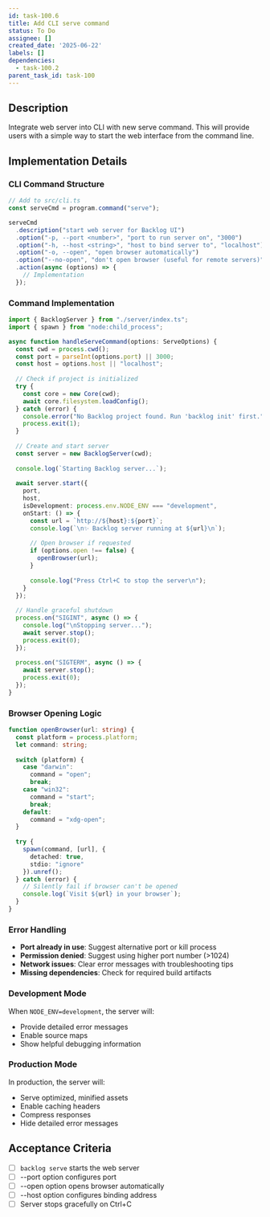 ```yaml
---
id: task-100.6
title: Add CLI serve command
status: To Do
assignee: []
created_date: '2025-06-22'
labels: []
dependencies:
  - task-100.2
parent_task_id: task-100
---
```


## Description

Integrate web server into CLI with new serve command. This will provide users with a simple way to start the web interface from the command line.

## Implementation Details

### CLI Command Structure

```typescript
// Add to src/cli.ts
const serveCmd = program.command("serve");

serveCmd
  .description("start web server for Backlog UI")
  .option("-p, --port <number>", "port to run server on", "3000")
  .option("-h, --host <string>", "host to bind server to", "localhost")
  .option("-o, --open", "open browser automatically")
  .option("--no-open", "don't open browser (useful for remote servers)")
  .action(async (options) => {
    // Implementation
  });
```

### Command Implementation

```typescript
import { BacklogServer } from "./server/index.ts";
import { spawn } from "node:child_process";

async function handleServeCommand(options: ServeOptions) {
  const cwd = process.cwd();
  const port = parseInt(options.port) || 3000;
  const host = options.host || "localhost";
  
  // Check if project is initialized
  try {
    const core = new Core(cwd);
    await core.filesystem.loadConfig();
  } catch (error) {
    console.error("No Backlog project found. Run 'backlog init' first.");
    process.exit(1);
  }
  
  // Create and start server
  const server = new BacklogServer(cwd);
  
  console.log(`Starting Backlog server...`);
  
  await server.start({
    port,
    host,
    isDevelopment: process.env.NODE_ENV === "development",
    onStart: () => {
      const url = `http://${host}:${port}`;
      console.log(`\n✨ Backlog server running at ${url}\n`);
      
      // Open browser if requested
      if (options.open !== false) {
        openBrowser(url);
      }
      
      console.log("Press Ctrl+C to stop the server\n");
    }
  });
  
  // Handle graceful shutdown
  process.on("SIGINT", async () => {
    console.log("\nStopping server...");
    await server.stop();
    process.exit(0);
  });
  
  process.on("SIGTERM", async () => {
    await server.stop();
    process.exit(0);
  });
}
```

### Browser Opening Logic

```typescript
function openBrowser(url: string) {
  const platform = process.platform;
  let command: string;
  
  switch (platform) {
    case "darwin":
      command = "open";
      break;
    case "win32":
      command = "start";
      break;
    default:
      command = "xdg-open";
  }
  
  try {
    spawn(command, [url], { 
      detached: true, 
      stdio: "ignore" 
    }).unref();
  } catch (error) {
    // Silently fail if browser can't be opened
    console.log(`Visit ${url} in your browser`);
  }
}
```

### Error Handling

- **Port already in use**: Suggest alternative port or kill process
- **Permission denied**: Suggest using higher port number (>1024)
- **Network issues**: Clear error messages with troubleshooting tips
- **Missing dependencies**: Check for required build artifacts

### Development Mode

When `NODE_ENV=development`, the server will:
- Provide detailed error messages
- Enable source maps
- Show helpful debugging information

### Production Mode

In production, the server will:
- Serve optimized, minified assets
- Enable caching headers
- Compress responses
- Hide detailed error messages

## Acceptance Criteria

- [ ] `backlog serve` starts the web server
- [ ] --port option configures port
- [ ] --open option opens browser automatically
- [ ] --host option configures binding address
- [ ] Server stops gracefully on Ctrl+C

